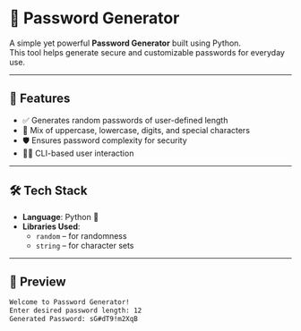 
# 🔐 Password Generator

A simple yet powerful **Password Generator** built using Python.  
This tool helps generate secure and customizable passwords for everyday use.

---

## 🚀 Features

- ✅ Generates random passwords of user-defined length
- 🔢 Mix of uppercase, lowercase, digits, and special characters
- 🛡️ Ensures password complexity for security
- 👩‍💻 CLI-based user interaction

---

## 🛠️ Tech Stack

- **Language**: Python 🐍  
- **Libraries Used**:
  - `random` – for randomness
  - `string` – for character sets

---

## 📸 Preview

```bash
Welcome to Password Generator!
Enter desired password length: 12
Generated Password: sG#dT9!m2XqB
